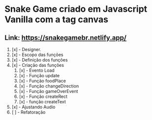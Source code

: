 # Snake Game criado em Javascript Vanilla com a tag canvas 
## Link: https://snakegamebr.netlify.app/

1. [x] - Designer.
1. [x] - Escopo das funções
1. [x] - Definição dos funções
1. [x] - Criação das funções
    1.   [x] - Evento Load
    1.   [x] - Função update
    1.   [x] - Função foodPlace
    1.   [x] - Função changeDirection
    1.   [x] - Função gameOverEvent
    1.   [x] - Função createRect
    1.   [x] - função createText
1. [x] - Ajustando Audio
1. [ ] - Refatoração
